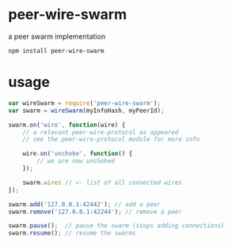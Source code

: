 # peer-wire-swarm

a peer swarm implementation

	npm install peer-wire-swarm

# usage

``` js
var wireSwarm = require('peer-wire-swarm');
var swarm = wireSwarm(myInfoHash, myPeerId);

swarm.on('wire', function(wire) {
	// a relevant peer-wire-protocol as appeared
	// see the peer-wire-protocol module for more info

	wire.on('unchoke', function() {
		// we are now unchoked
	});

	swarm.wires // <- list of all connected wires
});

swarm.add('127.0.0.1:42442'); // add a peer
swarm.remove('127.0.0.1:42244'); // remove a peer

swarm.pause();  // pause the swarm (stops adding connections)
swarm.resume(); // resume the swarms
```
